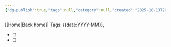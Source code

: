 ```yaml
---
{"dg-publish":true,"tags":null,"category":null,"created":"2025-10-13T20:17:13.995+01:00","updated":"2025-10-25T17:07:11.656+01:00","dg-note-icon":"stone","noteIcon":"stone","dgPassFrontmatter":true,"permalink":"/11-templates/tasks-note-quick-add/"}
---
```


[[Home\|Back home]]
Tags: {{date:YYYY-MM}}, 
 
- [ ] 
- [ ] 